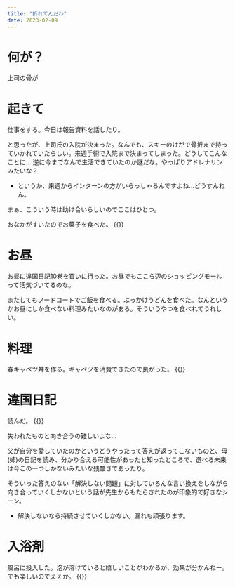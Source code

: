 ```yaml
---
title: "折れてんだわ"
date: 2023-02-09
---
```


# 何が？
上司の骨が

# 起きて
仕事をする。今日は報告資料を話したり。

と思ったが、上司氏の入院が決まった。なんでも、スキーのけがで骨折まで持っていかれていたらしい。来週手術で入院まで決まってしまった。どうしてこんなことに... 逆に今までなんで生活できていたのか謎だな。やっぱりアドレナリンみたいな？
- というか、来週からインターンの方がいらっしゃるんですよね...どうすんねん。

まぁ、こういう時は助け合いらしいのでここはひとつ。

おなかがすいたのでお菓子を食べた。
{{<tweet user="dango_bot" id="1623616041917243397">}}
# お昼
お昼に違国日記10巻を買いに行った。お昼でもここら辺のショッピングモールって活気づいてるのな。

またしてもフードコートでご飯を食べる。ぶっかけうどんを食べた。なんというかお昼にしか食べない料理みたいなのがある。そういうやつを食べれてうれしい。


# 料理
春キャベツ丼を作る。キャベツを消費できたので良かった。
{{<tweet user="dango_bot" id="1623655795857702913">}}
# 違国日記
読んだ。
{{<tweet user="dango_bot" id="1623693040547397632">}}

失われたものと向き合うの難しいよな...

父が自分を愛していたのかというどうやったって答えが返ってこないものと、母(姉)の日記を読み、分かり合える可能性があったと知ったところで、選べる未来は今この一つしかないみたいな残酷さであったり。

そういった答えのない「解決しない問題」に対していろんな言い換えをしながら向き合っていくしかないという話が先生からもたらされたのが印象的で好きなシーン。
- 解決しないなら持続させていくしかない。漏れも頑張ります。


# 入浴剤
風呂に投入した。泡が溶けていると嬉しいことがわかるが、効果が分かんねー。でも楽しいのでええか。
{{<tweet user="dango_bot" id="1623707558166032384">}}